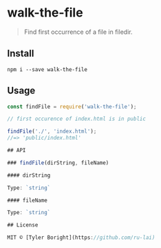 # walk-the-file

> Find first occurrence of a file in filedir.

## Install
```
npm i --save walk-the-file
```

## Usage
```js
const findFile = require('walk-the-file');

// first occurence of index.html is in public

findFile('./', 'index.html');
//=> 'public/index.html'

## API

### findFile(dirString, fileName)

#### dirString

Type: `string`

#### fileName

Type: `string`

## License

MIT © [Tyler Boright](https://github.com/ru-lai)
